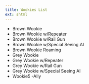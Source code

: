 ```yaml
---
title: Wookies List
ext: shtml
---
```


* Brown Wookie
* Brown Wookie w/Repeater
* Brown Wookie w/Rail Gun
* Brown Wookie w/Special Seeing AI
* Brown Wookie Roaming
* Grey Wookie
* Grey Wookie w/Repeater
* Grey Wookie w/Rail Gun
* Grey Wookie w/Special Seeing AI
* Wookie5 -Ally

